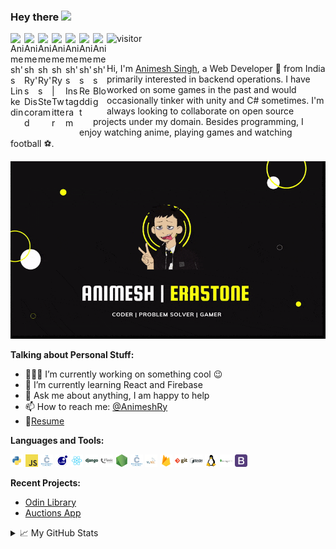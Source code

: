 ### Hey there <img src="https://media.giphy.com/media/hvRJCLFzcasrR4ia7z/giphy.gif" width="25px">

<a href="https://www.linkedin.com/in/animesh-pratap-singh-5ba265a1/">
  <img align="left" alt="Animesh's Linkedin" width="22px" src="https://cdn.jsdelivr.net/npm/simple-icons@v3/icons/linkedin.svg" />
</a>
<a href="https://discord.gg/sGSnFy7W">
  <img align="left" alt="AnimeshRy's Discord" width="22px" src="https://cdn.jsdelivr.net/npm/simple-icons@v3/icons/discord.svg" />
</a>
<a href="https://steamcommunity.com/id/absoluteerastone">
  <img align="left" alt="AnimeshRy's Steam" width="22px" src="https://cdn.jsdelivr.net/npm/simple-icons@3.12.2/icons/steam.svg" />
</a>
<a href="https://twitter.com/AnimeshRy">
  <img align="left" alt="AnimeshRy | Twitter" width="22px" src="https://cdn.jsdelivr.net/npm/simple-icons@v3/icons/twitter.svg" />
</a>
<a href="https://www.instagram.com/animesh.ry/">
  <img align="left" alt="Animesh's Instagram" width="22px" src="https://cdn.jsdelivr.net/npm/simple-icons@v3/icons/instagram.svg" />
</a>
<a href="https://www.reddit.com/user/AnimeshRy/">
  <img align="left" alt="Animesh's Reddit" width="22px" src="https://cdn.jsdelivr.net/npm/simple-icons@v3/icons/reddit.svg" />
</a>
<a href="https://eracodes.hashnode.dev/">
  <img align="left" alt="Animesh's Blog" width="22px" src="https://cdn.jsdelivr.net/npm/simple-icons@3.12.2/icons/hashnode.svg" />
</a>

![visitor](https://visitor-badge.glitch.me/badge?page_id=AnimeshRy.AnimeshRy) 
<br/>
<br/>

Hi, I'm [Animesh Singh](#), a Web Developer 🚀 from India primarily interested in backend operations. I have worked on some games in the past and would occasionally tinker with unity and C# sometimes. I'm always looking to collaborate on open source projects under my domain. Besides programming, I enjoy watching anime, playing games and watching football ⚽.

![Alt Text](page.gif)

**Talking about Personal Stuff:**

- 👨🏽‍💻 I’m currently working on something cool 😉
- 🌱 I’m currently learning React and Firebase 
- 💬 Ask me about anything, I am happy to help
- 📫 How to reach me: [@AnimeshRy](https://twitter.com/AnimeshRy)
- 📝[Resume](https://drive.google.com/file/d/10GKdScol1BrswZ8lqkakmy/view)

**Languages and Tools:**  

<code><img height="20" src="https://raw.githubusercontent.com/github/explore/80688e429a7d4ef2fca1e82350fe8e3517d3494d/topics/python/python.png"></code>
<code><img height="20" src="https://raw.githubusercontent.com/github/explore/80688e429a7d4ef2fca1e82350fe8e3517d3494d/topics/javascript/javascript.png"></code>
<code><img height="20" src="https://raw.githubusercontent.com/github/explore/80688e429a7d4ef2fca1e82350fe8e3517d3494d/topics/c/c.png"></code>
<code><img height="20" src="https://raw.githubusercontent.com/github/explore/80688e429a7d4ef2fca1e82350fe8e3517d3494d/topics/lua/lua.png"></code>
<code><img height="20" src="https://raw.githubusercontent.com/github/explore/80688e429a7d4ef2fca1e82350fe8e3517d3494d/topics/react/react.png"></code>
<code><img height="20" src="https://raw.githubusercontent.com/github/explore/80688e429a7d4ef2fca1e82350fe8e3517d3494d/topics/django/django.png"></code>
<code><img height="20" src="https://raw.githubusercontent.com/github/explore/80688e429a7d4ef2fca1e82350fe8e3517d3494d/topics/flask/flask.png"></code>
<code><img height="20" src="https://raw.githubusercontent.com/github/explore/80688e429a7d4ef2fca1e82350fe8e3517d3494d/topics/nodejs/nodejs.png"></code>
<code><img height="20" src="https://raw.githubusercontent.com/github/explore/80688e429a7d4ef2fca1e82350fe8e3517d3494d/topics/c/c.png"></code>
<code><img height="20" src="https://raw.githubusercontent.com/github/explore/80688e429a7d4ef2fca1e82350fe8e3517d3494d/topics/mysql/mysql.png"></code>
<code><img height="20" src="https://raw.githubusercontent.com/github/explore/80688e429a7d4ef2fca1e82350fe8e3517d3494d/topics/firebase/firebase.png"></code>
<code><img height="20" src="https://raw.githubusercontent.com/github/explore/80688e429a7d4ef2fca1e82350fe8e3517d3494d/topics/git/git.png"></code>
<code><img height="20" src="https://raw.githubusercontent.com/github/explore/80688e429a7d4ef2fca1e82350fe8e3517d3494d/topics/bash/bash.png"></code>
<code><img height="20" src="https://raw.githubusercontent.com/github/explore/80688e429a7d4ef2fca1e82350fe8e3517d3494d/topics/linux/linux.png"></code>
<code><img height="20" src="https://raw.githubusercontent.com/github/explore/80688e429a7d4ef2fca1e82350fe8e3517d3494d/topics/mongodb/mongodb.png"></code>
<code><img height="20" src="https://raw.githubusercontent.com/github/explore/80688e429a7d4ef2fca1e82350fe8e3517d3494d/topics/bootstrap/bootstrap.png"></code>

**Recent Projects:**  
  <ul>
  <li><a href="https://github.com/AnimeshRy/odin-library">Odin Library</a></li>
  <li><a href="https://github.com/AnimeshRy/Auctions_Django">Auctions App</a></li>
  </ul>
<details>
<summary>📈 My GitHub Stats</summary>

<p>
</br> <img src="https://github-readme-stats.vercel.app/api?username=AnimeshRy&show_icons=true&theme=gotham" alt="AnimeshRy stats"/>
</details>
